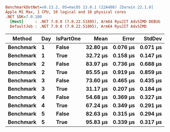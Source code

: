 ``` ini

BenchmarkDotNet=v0.13.2, OS=macOS 13.0.1 (22A400) [Darwin 22.1.0]
Apple M1 Max, 1 CPU, 10 logical and 10 physical cores
.NET SDK=7.0.100
  [Host]     : .NET 7.0.0 (7.0.22.51805), Arm64 RyuJIT AdvSIMD DEBUG
  DefaultJob : .NET 7.0.0 (7.0.22.51805), Arm64 RyuJIT AdvSIMD


```
|    Method | Day | IsPartOne |     Mean |    Error |   StdDev |
|---------- |---- |---------- |---------:|---------:|---------:|
| **Benchmark** |   **1** |     **False** | **32.80 μs** | **0.076 μs** | **0.071 μs** |
| **Benchmark** |   **1** |      **True** | **32.72 μs** | **0.158 μs** | **0.147 μs** |
| **Benchmark** |   **2** |     **False** | **83.97 μs** | **0.736 μs** | **0.688 μs** |
| **Benchmark** |   **2** |      **True** | **85.55 μs** | **0.919 μs** | **0.859 μs** |
| **Benchmark** |   **3** |     **False** | **73.60 μs** | **0.465 μs** | **0.435 μs** |
| **Benchmark** |   **3** |      **True** | **31.17 μs** | **0.207 μs** | **0.184 μs** |
| **Benchmark** |   **4** |     **False** | **54.68 μs** | **0.369 μs** | **0.327 μs** |
| **Benchmark** |   **4** |      **True** | **67.24 μs** | **0.349 μs** | **0.291 μs** |
| **Benchmark** |   **5** |     **False** | **82.63 μs** | **0.315 μs** | **0.294 μs** |
| **Benchmark** |   **5** |      **True** | **95.83 μs** | **0.339 μs** | **0.317 μs** |
